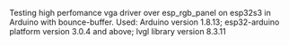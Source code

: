 Testing high perfomance vga driver over esp_rgb_panel on esp32s3 in Arduino with bounce-buffer.
Used:
Arduino version 1.8.13;
esp32-arduino platform version 3.0.4 and above;
lvgl library version 8.3.11
